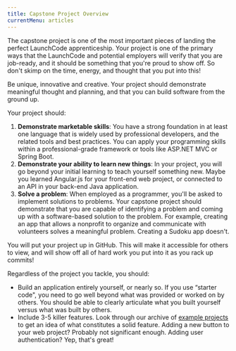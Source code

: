 ```yaml
---
title: Capstone Project Overview
currentMenu: articles
---
```


The capstone project is one of the most important pieces of landing the perfect LaunchCode apprenticeship. Your project is one of the primary ways that the LaunchCode and potential employers will verify that you are job-ready, and it should be something that you're proud to show off. So don't skimp on the time, energy, and thought that you put into this!

Be unique, innovative and creative. Your project should demonstrate meaningful thought and planning, and that you can build software from the ground up.

Your project should:

1. __Demonstrate marketable skills__: You have a strong foundation in at least one language that is widely used by professional developers, and the related tools and best practices. You can apply your programming skills within a professional-grade framework or tools like ASP.NET MVC or Spring Boot.
2. __Demonstrate your ability to learn new things__: In your project, you will go beyond your initial learning to teach yourself something new. Maybe you learned Angular.js for your front-end web project, or connected to an API in your back-end Java application.
3. __Solve a problem__: When employed as a programmer, you'll be asked to implement solutions to problems. Your capstone project should demonstrate that you are capable of identifying a problem and coming up with a software-based solution to the problem. For example, creating an app that allows a nonprofit to organize and communicate with volunteers solves a meaningful problem. Creating a Sudoku app doesn't.

You will put your project up in GitHub. This will make it accessible for others to view, and will show off all of hard work you put into it as you rack up commits!

Regardless of the project you tackle, you should:
* Build an application entirely yourself, or nearly so. If you use “starter code", you need to go well beyond what was provided or worked on by others. You should be able to clearly articulate what you built yourself versus what was built by others.
* Include 3-5 killer features. Look through our archive of [example projects](../example-projects/) to get an idea of what constitutes a solid feature. Adding a new button to your web project? Probably not significant enough. Adding user authentication? Yep, that's great!
